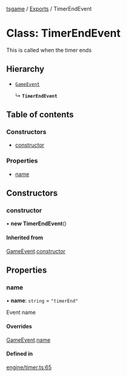 [tsgame](../README.md) / [Exports](../modules.md) / TimerEndEvent

# Class: TimerEndEvent

This is called when the timer ends

## Hierarchy

- [`GameEvent`](GameEvent.md)

  ↳ **`TimerEndEvent`**

## Table of contents

### Constructors

- [constructor](TimerEndEvent.md#constructor)

### Properties

- [name](TimerEndEvent.md#name)

## Constructors

### constructor

• **new TimerEndEvent**()

#### Inherited from

[GameEvent](GameEvent.md).[constructor](GameEvent.md#constructor)

## Properties

### name

• **name**: `string` = `"timerEnd"`

Event name

#### Overrides

[GameEvent](GameEvent.md).[name](GameEvent.md#name)

#### Defined in

[engine/timer.ts:65](https://github.com/ashleycheung/tsgame/blob/d6f12cc/src/engine/timer.ts#L65)
